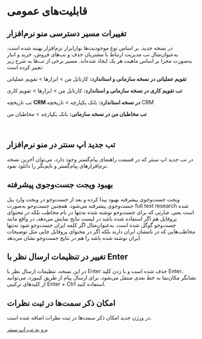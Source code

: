 
# قابلیت‌های عمومی 

## تغییرات مسیر دسترسی منو نرم‌افزار

در نسخه جدید، بر اساس نوع موجودیت‌ها نوارابزار نرم‌افزار بهینه شده است. به‌عنوان‌مثال تب مدیریت ارتباط با مشتریان حذف و تب‌های فروش، خرید و انبار به‌صورت مجزا بر اساس ماهیت هر یک ایجاد شده‌اند. مسیر برخی از تب‌ها به شرح زیر تغییر کرده است:

**تقویم عملیاتی در نسخه سازمانی و استاندارد:** کارتابل من > ابزارها > تقویم عملیاتی

**تب تقویم کاری در نسخه سازمانی و استاندارد:** کارتابل من > ابزارها > تقویم کاری

تب تاریخچه **CRM در نسخه استاندارد:** بانک یکپارچه > تاریخچه CRM 

**تب مخاطبان من در نسخه سازمانی:** بانک یکپارچه > مخاطبان من

<br> 


## تب جدید اپ سنتر در منو نرم‌افزار

در تب جدید اپ سنتر که در قسمت راهنمای پیام‌گستر وجود دارد، می‌توان آخرین نسخه نرم‌افزارهای پیام‌گستر و تایم‌نگر را دانلود نمود.
<br>

## بهبود ویجت جست‌وجوی پیشرفته

ویجت جست‌وجوی پیشرفته بهبود پیدا کرده و بعد از جست‌وجو در ویجت وارد پنل جست‌وجوی پیشرفته می‌شود.
همچنین جست‌وجو به‌صورت full text research   شده است یعنی عبارتی که برای جست‌وجو نوشته شده نه‌تنها در نام مخاطب بلکه در محتوای پروفایل هم اگر استفاده شده باشد در لیست نتایج نمایش می‌دهد، در واقع مانند جست‌وجو گوگل شده است.
به‌عنوان‌مثال اگر کلمه ایران جست‌وجو شود نه‌تنها مخاطب‌هایی که در نامشان ایران دارند بلکه اگر در محتوای پروفایل جایی مثل توضیحات ایران نوشته شده باشد را هم در نتایج جست‌وجو نشان می‌دهد.

## تغییر در تنظیمات ارسال نظر با Enter

در این نسخه، تنظیمات ارسال نظر با Enter حذف شده است و با زدن کلید Enter، نشانگر مکان‌نما به خط بعدی منتقل می‌شود. برای ارسال پیام از طریق کیبورد، می‌توانید از کلیدهای ترکیبی Enter + Ctrl استفاده کنید.

## امکان ذکر سمت‌ها در ثبت نظرات

در ورژن جدید امکان ذکر سمت‌ها در ثبت نظرات اضافه شده است. 

[برو به تب اپ سنتر](#تب-جدید-اپ-سنتر-در-منو-نرم‌-فزار) 


